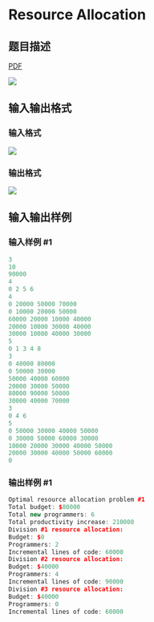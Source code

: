 # Resource Allocation

## 题目描述

[problemUrl]: https://uva.onlinejudge.org/index.php?option=com_onlinejudge&Itemid=8&category=4&page=show_problem&problem=164

[PDF](https://uva.onlinejudge.org/external/2/p228.pdf)

![](https://cdn.luogu.com.cn/upload/vjudge_pic/UVA228/7a93332f0df2050d8324ce6833bb7327384267fe.png)

## 输入输出格式

### 输入格式

![](https://cdn.luogu.com.cn/upload/vjudge_pic/UVA228/ec0d99a9193d1cb29b7572f4825876f58417a915.png)

### 输出格式

![](https://cdn.luogu.com.cn/upload/vjudge_pic/UVA228/e9723d327f96eaf0a33db37b66396c9535dacf66.png)

## 输入输出样例

### 输入样例 #1

```cpp
3
10
90000
4
0 2 5 6
4
0 20000 50000 70000
0 10000 20000 50000
60000 20000 10000 40000
20000 10000 30000 40000
30000 10000 40000 30000
5
0 1 3 4 8
3
0 40000 80000
0 50000 30000
50000 40000 60000
20000 30000 50000
80000 90000 50000
30000 40000 70000
3
0 4 6
5
0 50000 30000 40000 50000
0 30000 50000 60000 30000
10000 20000 30000 40000 50000
20000 30000 40000 50000 60000
0
```


### 输出样例 #1

```cpp
Optimal resource allocation problem #1
Total budget: $80000
Total new programmers: 6
Total productivity increase: 210000
Division #1 resource allocation:
Budget: $0
Programmers: 2
Incremental lines of code: 60000
Division #2 resource allocation:
Budget: $40000
Programmers: 4
Incremental lines of code: 90000
Division #3 resource allocation:
Budget: $40000
Programmers: 0
Incremental lines of code: 60000
```


